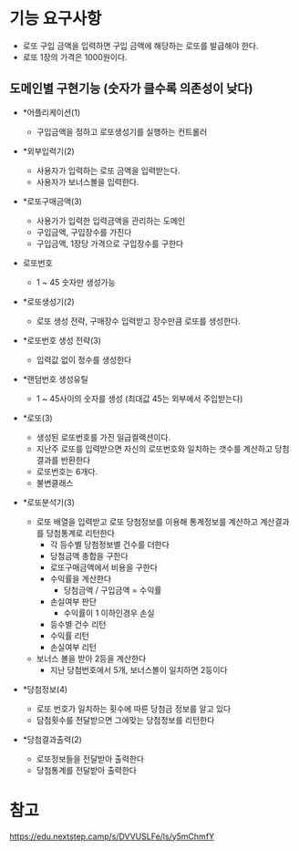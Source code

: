 # 기능 요구사항

- 로또 구입 금액을 입력하면 구입 금액에 해당하는 로또를 발급해야 한다.
- 로또 1장의 가격은 1000원이다.

## 도메인별 구현기능 (숫자가 클수록 의존성이 낮다)

- *어플리케이션(1)
    - 구입금액을 정하고 로또생성기를 실행하는 컨트롤러
- *외부입력기(2)
    - 사용자가 입력하는 로또 금액을 입력받는다.
    - 사용자가 보너스볼을 입력한다.
- *로또구매금액(3)
    - 사용가가 입력한 입력금액을 관리하는 도메인
    - 구입금액, 구입장수를 가진다
    - 구입금액, 1장당 가격으로 구입장수를 구한다
- 로또번호
    - 1 ~ 45 숫자만 생성가능
- *로또생성기(2)
    - 로또 생성 전략, 구매장수 입력받고 장수만큼 로또를 생성한다.
- *로또번호 생성 전략(3)
    - 입력값 없이 정수를 생성한다
- *랜덤번호 생성유틸
    - 1 ~ 45사이의 숫자를 생성 (최대값 45는 외부에서 주입받는다)
- *로또(3)
    - 생성된 로또번호를 가진 일급컬랙션이다.
    - 지난주 로또를 입력받으면 자신의 로또번호와 일치하는 갯수를 계산하고 당첨결과를 반환한다
    - 로또번호는 6개다.
    - 불변클래스
- *로또분석기(3)
    - 로또 배열을 입력받고 로또 당첨정보를 이용해 통계정보를 계산하고 계산결과를 당첨통계로 리턴한다
        - 각 등수별 당첨정보별 건수를 더한다
        - 당첨금액 총합을 구한다
        - 로또구매금액에서 비용을 구한다
        - 수익률을 계산한다
            - 당첨금액 / 구입금액 = 수익률
        - 손실여부 판단
            - 수익률이 1 이하인경우 손실
        - 등수별 건수 리턴
        - 수익률 리턴
        - 손실여부 리턴
    - 보너스 볼을 받아 2등을 계산한다
        - 지난 당첨번호에서 5개, 보너스볼이 일치하면 2등이다


- *당첨정보(4)
    - 로또 번호가 일치하는 횟수에 따른 당첨금 정보를 알고 있다
    - 담첨횟수를 전달받으면 그에맞는 당첨정보를 리턴한다
- *당첨결과출력(2)
    - 로또정보들을 전달받아 출력한다
    - 당첨통계를 전달받아 출력한다

# 참고

https://edu.nextstep.camp/s/DVVUSLFe/ls/y5mChmfY